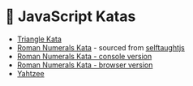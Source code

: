 🌟 JavaScript Katas
====================

* [Triangle Kata]
* [Roman Numerals Kata] - sourced from [selftaughtjs]
* [Roman Numerals Kata - console version]
* [Roman Numerals Kata - browser version]
* [Yahtzee]

[Triangle Kata]: https://github.com/heatherdesigns/js-katas/blob/master/triangle.js

[Roman Numerals Kata]: https://github.com/heatherdesigns/js-katas/blob/master/roman_numerals.js

[Roman Numerals Kata - console version]: https://github.com/heatherdesigns/js-katas/tree/master/Roman%20Numeral%20-%20Console%20Version

[Roman Numerals Kata - browser version]: https://github.com/heatherdesigns/js-katas/tree/master/Roman%20Numeral%20Converter

[Yahtzee]: https://github.com/heatherdesigns/js-katas/blob/master/yahtzee.js

[selftaughtjs]: http://www.selftaughtjs.com/algorithm-sundays-converting-roman-numerals/
